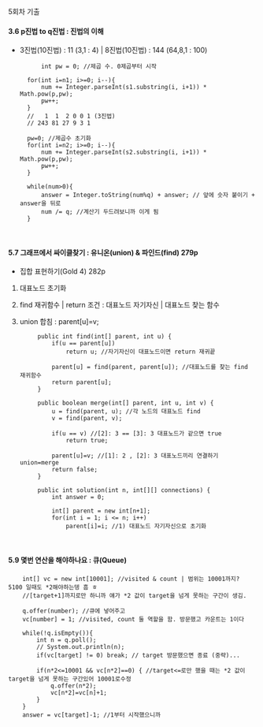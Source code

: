 5회차 기출
<br>

#### 3.6 p진법 to q진법 : 진법의 이해 
- 3진법(10진법) : 11 (3,1 : 4) | 8진법(10진법) : 144 (64,8,1 : 100)

      
	        int pw = 0; //제곱 수. 0제곱부터 시작
				
		for(int i=n1; i>=0; i--){
			num += Integer.parseInt(s1.substring(i, i+1)) * Math.pow(p,pw); 
			pw++;
		}
		//   1  1  2 0 0 1 (3진법)
		// 243 81 27 9 3 1 
		
		pw=0; //제곱수 초기화
		for(int i=n2; i>=0; i--){
			num += Integer.parseInt(s2.substring(i, i+1)) * Math.pow(p,pw);
			pw++;
		}
		
		while(num>0){
			answer = Integer.toString(num%q) + answer; // 앞에 숫자 붙이기 + answer을 뒤로
			num /= q; //계산기 두드려보니까 이게 됨 
		}

<br>

#### 5.7 그래프에서 싸이클찾기 : 유니온(union) & 파인드(find) 279p
- 집합 표현하기(Gold 4) 282p
1) 대표노드 초기화
2) find 재귀함수 | return 조건 : 대표노드 자기자신 | 대표노드 찾는 함수  
3) union 합침 : parent[u]=v; 

		    public int find(int[] parent, int u) {
		        if(u == parent[u])
		            return u; //자기자신이 대표노드이면 return 재귀끝
		
		        parent[u] = find(parent, parent[u]); //대표노드를 찾는 find 재귀함수
		        return parent[u];
		    }
		
		    public boolean merge(int[] parent, int u, int v) {
		        u = find(parent, u); //각 노드의 대표노드 find
		        v = find(parent, v); 
		
		        if(u == v) //[2]: 3 == [3]: 3 대표노드가 같으면 true
		            return true;
		
		        parent[u]=v; //[1]: 2 , [2]: 3 대표노드끼리 연결하기 union=merge
		        return false;
		    }
		
		    public int solution(int n, int[][] connections) {
		        int answer = 0;
		
		        int[] parent = new int[n+1];
		        for(int i = 1; i <= n; i++)
		            parent[i]=i; //1) 대표노드 자기자신으로 초기화


<br>

#### 5.9 몇번 연산을 해야하나요 : 큐(Queue) 


		int[] vc = new int[10001]; //visited & count | 범위는 10001까지? 5100 일때도 *2해야하는뎅 흠 ㅎ
		//[target+1]까지로만 하니까 얘가 *2 값이 target을 넘게 못하는 구간이 생김.
		
		q.offer(number); //큐에 넣어주고
		vc[number] = 1; //visited, count 둘 역할을 함. 방문했고 카운트는 1이다
		
		while(!q.isEmpty()){
			int n = q.poll();
			// System.out.println(n);
			if(vc[target] != 0) break; // target 방문했으면 종료 (중략)...
			
			if(n*2<=10001 && vc[n*2]==0) { //target<=로만 했을 때는 *2 값이 target을 넘게 못하는 구간있어 10001로수정
				q.offer(n*2);
				vc[n*2]=vc[n]+1;
			}
		}
		answer = vc[target]-1; //1부터 시작했으니까
